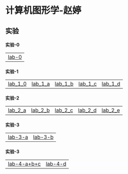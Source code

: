 <html>
<head>

</head>
<h1>计算机图形学-赵婷</h1>
<h2>实验</h2>
<h4>实验-0
  <table>
    <tr>
      <td><a href="lab-0.html">lab-0 </a></td>
    </tr>
  </table>
</h4>
<h4>实验-1 
  <table>
    <tr>
    <td>
      <a href="demol/chap1-demol.html"> lab_1_0</a>
      </td>
      <td>
        <a href="demol/chap.a.demol.html"> lab_1_a</a>
      </td>
      <td>
        <a href="demol/chap.b.demol.html"> lab_1_b</a>
      </td>
      <td>
        <a href="demol/chap.c.demol.html"> lab_1_c</a>
      </td>
      <td>
        <a href="demol/chap.d.demol.html"> lab_1_d</a>
      </td>
    </tr>
  </table>
</h4>
<h4>实验-2
  <table>
    <tr>
      <td>
        <a href="demol/chap.02.a.html"> lab_2_a</a>
      </td>
      <td>
        <a href="demol/chap.02.b.html"> lab_2_b</a>
      </td>
       <td>
        <a href="demol/chap.02.c.html"> lab_2_c</a>
      </td>
      <td>
        <a href="demol/chap.02.d.html"> lab_2_d</a>
      </td>
      <td>
        <a href="demol/chap.02.e.html"> lab_2_e</a>
      </td>
    </tr>
  </table>
</h4>
<h4>实验-3
  <table>
    <tr>
      <td><a href="demol/chap.3.a.html">lab-3-a </a></td>
      <td><a href="demol/chap.3.b.html">lab-3-b</a></td>
    </tr>
  </table>
</h4>
<h4>实验-3
  <table>
    <tr>
      <td><a href="demol/chap.04.a+b+c.html">lab-4-a+b+c </a></td>
      <td><a href="demol/chap.04.d.html">lab-4-d</a></td>
    </tr>
  </table>
</h4>
</html>
